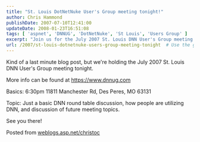 ```yaml
---
title: "St. Louis DotNetNuke User's Group meeting tonight!"
author: Chris Hammond
publishDate: 2007-07-10T12:41:00
updateDate: 2008-01-23T16:51:08
tags: [ 'aspnet', 'DNNUG', 'DotNetNuke', 'St Louis', 'Users Group' ]
excerpt: "Join us for the July 2007 St. Louis DNN User's Group meeting tonight at 6:30pm. Details at https://www.dnnug.com. Don't miss out! #DNN #StLouisUGC"
url: /2007/st-louis-dotnetnuke-users-group-meeting-tonight  # Use the generated URL with year
---
```

<P mce_keep="true">Kind of a last minute blog post, but we're holding the July 2007 St. Louis DNN User's Group meeting tonight.</P> <P mce_keep="true">More info can be found at <A href="https://www.dnnug.com/">https://www.dnnug.com</A> </P> <P mce_keep="true">Basics: 6:30pm 11811 Manchester Rd, Des Peres, MO 63131</P> <P mce_keep="true">Topic: Just a basic DNN round table discussion, how people are utilizing DNN, and discussion of future meeting topics.</P> <P mce_keep="true">See you there!</P> Posted from <A href="https://weblogs.asp.net/christoc/">weblogs.asp.net/christoc</a>


